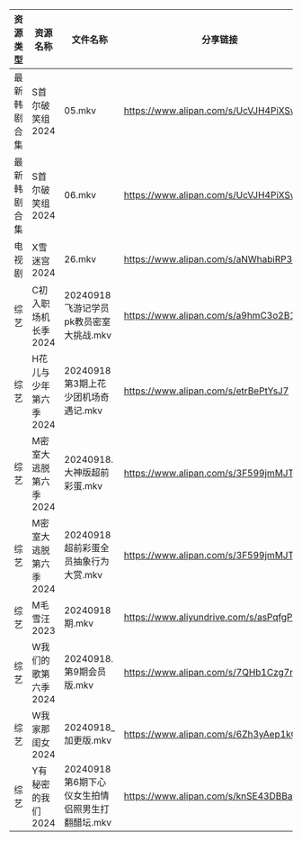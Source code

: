 | 资源类型   | 资源名称          | 文件名称                           | 分享链接                                      | 更新时间                |
| ------ | ------------- | ------------------------------ | ----------------------------------------- | ------------------- |
| 最新韩剧合集 | S首尔破笑组2024    | 05.mkv                         | https://www.alipan.com/s/UcVJH4PiXSw      | 2024-09-18 16:07:03 |
| 最新韩剧合集 | S首尔破笑组2024    | 06.mkv                         | https://www.alipan.com/s/UcVJH4PiXSw      | 2024-09-18 16:07:03 |
| 电视剧    | X雪迷宫2024      | 26.mkv                         | https://www.alipan.com/s/aNWhabiRP3d      | 2024-09-18 19:07:29 |
| 综艺     | C初入职场机长季2024  | 20240918飞游记学员pk教员密室大挑战.mkv     | https://www.alipan.com/s/a9hmC3o2B18      | 2024-09-18 16:07:51 |
| 综艺     | H花儿与少年第六季2024 | 20240918第3期上花少团机场奇遇记.mkv       | https://www.alipan.com/s/etrBePtYsJ7      | 2024-09-18 16:08:09 |
| 综艺     | M密室大逃脱第六季2024 | 20240918.大神版超前彩蛋.mkv           | https://www.alipan.com/s/3F599jmMJTn      | 2024-09-18 19:08:28 |
| 综艺     | M密室大逃脱第六季2024 | 20240918超前彩蛋全员抽象行为大赏.mkv       | https://www.alipan.com/s/3F599jmMJTn      | 2024-09-18 16:08:26 |
| 综艺     | M毛雪汪2023      | 20240918期.mkv                  | https://www.aliyundrive.com/s/asPqfgPRqAg | 2024-09-18 14:08:36 |
| 综艺     | W我们的歌第六季2024  | 20240918.第9期会员版.mkv            | https://www.alipan.com/s/7QHb1Czg7nU      | 2024-09-18 14:09:30 |
| 综艺     | W我家那闺女2024    | 20240918_加更版.mkv               | https://www.alipan.com/s/6Zh3yAep1kC      | 2024-09-18 16:09:24 |
| 综艺     | Y有秘密的我们2024   | 20240918第6期下心仪女生拍情侣照男生打翻醋坛.mkv | https://www.alipan.com/s/knSE43DBBa6      | 2024-09-18 14:09:49 |
